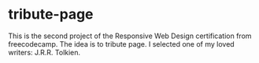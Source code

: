 # tribute-page
This is the second project of the Responsive Web Design certification from freecodecamp. The idea is to tribute page. I selected one of my loved writers: J.R.R. Tolkien.

